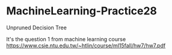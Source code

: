 # MachineLearning-Practice28
Unpruned Decision Tree

It's the question 1 from machine learning course https://www.csie.ntu.edu.tw/~htlin/course/ml15fall/hw7/hw7.pdf
